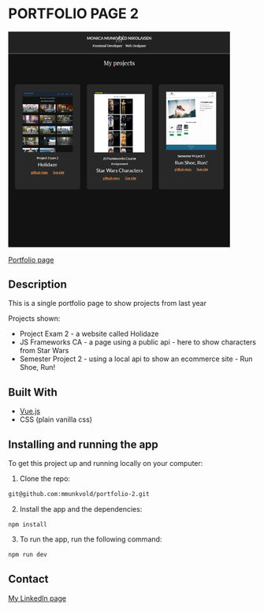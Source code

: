 # PORTFOLIO PAGE 2

<img src="https://github.com/mmunkvold/portfolio-2/blob/master/src/assets/portfolio.png" width="450" alt="Portfolio Home Page">

[Portfolio page](https://zesty-paletas-6cdc0a.netlify.app/)

## Description

This is a single portfolio page to show projects from last year

Projects shown:

- Project Exam 2 - a website called Holidaze
- JS Frameworks CA - a page using a public api - here to show characters from Star Wars
- Semester Project 2 - using a local api to show an ecommerce site - Run Shoe, Run!

## Built With

- [Vue.js](https://vuejs.org/)
- CSS (plain vanilla css)

## Installing and running the app

To get this project up and running locally on your computer:

1. Clone the repo:

```bash
git@github.com:mmunkvold/portfolio-2.git
```

2. Install the app and the dependencies:

```
npm install
```

3. To run the app, run the following command:

```bash
npm run dev
```

## Contact

[My LinkedIn page](https://www.linkedin.com/in/monica-munkvold-nikolaisen/)
